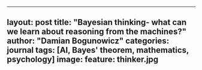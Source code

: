 
---
layout: post
title: "Bayesian thinking- what can we learn about reasoning from the machines?"
author: "Damian Bogunowicz"
categories: journal
tags: [AI, Bayes' theorem, mathematics, psychology]
image:
  feature: thinker.jpg
---
